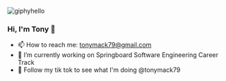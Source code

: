 ![giphyhello](https://user-images.githubusercontent.com/96212871/183928951-8b29322a-0542-4a0a-9c6c-b5de443745ce.gif)

### Hi, I'm Tony 👋

- 📫 How to reach me: tonymack79@gmail.com
- 🔭 I’m currently working on Springboard Software Engineering Career Track
- :iphone: Follow my tik tok to see what I'm doing @tonymack79
<!--
**tonymack79/tonymack79** is a ✨ _special_ ✨ repository because its `README.md` (this file) appears on your GitHub profile.

Here are some ideas to get you started:


- 🌱 I’m currently learning ...
- 👯 I’m looking to collaborate on ...
- 🤔 I’m looking for help with ...
- 💬 Ask me about ...

- 😄 Pronouns: ...
- ⚡ Fun fact: ...
-->
